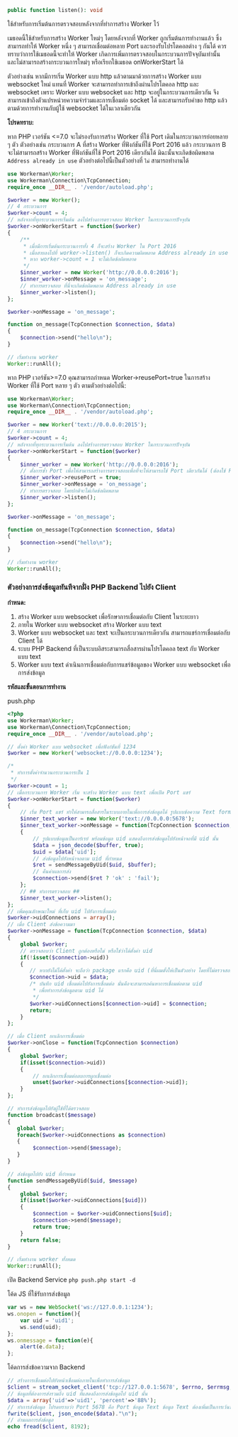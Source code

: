 ```php
public function listen(): void
```
ใช้สำหรับการเริ่มต้นการตรวจสอบหลังจากที่ทำการสร้าง Worker ไว้

เมธอดนี้ใช้สำหรับการสร้าง Worker ใหม่ๆ โดยหลังจากที่ Worker ถูกเริ่มต้นการทำงานแล้ว ซึ่งสามารถทำให้ Worker หนึ่ง ๆ สามารถเชื่อมต่อหลาย Port และรองรับโปรโตคอลต่าง ๆ กันได้ ควรทราบว่าการใช้เมธอดนี้จะทำให้ Worker เกิดการเพิ่มการตรวจสอบในกระบวนการปัจจุบันเท่านั้น และไม่สามารถสร้างกระบวนการใหม่ๆ หรือเรียกใช้เมธอด onWorkerStart ได้

ตัวอย่างเช่น หากมีการเริ่ม Worker แบบ http แล้วตามมาด้วยการสร้าง Worker แบบ websocket ใหม่ แทนที่ Worker จะสามารถทำการเข้าถึงผ่านโปรโตคอล http และ websocket เพราะ Worker แบบ websocket และ http จะอยู่ในกระบวนการเดียวกัน จึงสามารถเข้าถึงตัวแปรหน่วยความจำร่วมและการเชื่อมต่อ socket ได้ และสามารถรับคำขอ http แล้วตามด้วยการทำงานกับผู้ใช้ websocket ได้ในเวลาเดียวกัน

**โปรดทราบ:**

หาก PHP เวอร์ชัน <=7.0 จะไม่รองรับการสร้าง Worker ที่ใช้ Port เดิมในกระบวนการย่อยหลาย ๆ ตัว ตัวอย่างเช่น กระบวนการ A ที่สร้าง Worker ที่ฟังก์ชันที่ใช้ Port 2016 แล้ว กระบวนการ B จะไม่สามารถสร้าง Worker ที่ฟังก์ชันที่ใช้ Port 2016 เดียวกันได้ มิฉะนั้นจะเกิดข้อผิดพลาด ```Address already in use``` ตัวอย่างต่อไปนี้เป็นตัวอย่างที่ ```ไม่``` สามารถทำงานได้

```php
use Workerman\Worker;
use Workerman\Connection\TcpConnection;
require_once __DIR__ . '/vendor/autoload.php';

$worker = new Worker();
// 4 กระบวนการ
$worker->count = 4;
// หลังจากที่ทุกระบวนการเริ่มต้น ลงไปสร้างการตรวจสอบ Worker ในกระบวนการปัจจุบัน
$worker->onWorkerStart = function($worker)
{
    /**
     * เมื่อมีการเริ่มต้นกระบวนการทั้ง 4 ก็จะสร้าง Worker ใน Port 2016
     * เมื่อสายลงไปที่ worker->listen() ก็จะเกิดความผิดพลาด Address already in use
     * หาก worker->count = 1 จะไม่เกิดข้อผิดพลาด
     */
    $inner_worker = new Worker('http://0.0.0.0:2016');
    $inner_worker->onMessage = 'on_message';
    // ทำการตรวจสอบ ที่นี่จะเกิดข้อผิดพลาด Address already in use
    $inner_worker->listen();
};

$worker->onMessage = 'on_message';

function on_message(TcpConnection $connection, $data)
{
    $connection->send("hello\n");
}

// เริ่มทำงาน worker
Worker::runAll();
```

หาก PHP เวอร์ชัน>=7.0 คุณสามารถกำหนด Worker->reusePort=true ในการสร้าง Worker ที่ใช้ Port หลาย ๆ ตัว ตามตัวอย่างต่อไปนี้:

```php
use Workerman\Worker;
use Workerman\Connection\TcpConnection;
require_once __DIR__ . '/vendor/autoload.php';

$worker = new Worker('text://0.0.0.0:2015');
// 4 กระบวนการ
$worker->count = 4;
// หลังจากที่ทุกระบวนการเริ่มต้น ลงไปสร้างการตรวจสอบ Worker ในกระบวนการปัจจุบัน
$worker->onWorkerStart = function($worker)
{
    $inner_worker = new Worker('http://0.0.0.0:2016');
    // ตั้งการซ้ำ Port เพื่อให้สามารถสร้างการตรวจสอบเพื่อที่จะให้สามารถใช้ Port เดียวกันได้ (ต้องใช้ PHP>=7.0)
    $inner_worker->reusePort = true;
    $inner_worker->onMessage = 'on_message';
    // ทำการตรวจสอบ โดยปกติจะไม่เกิดข้อผิดพลาด
    $inner_worker->listen();
};

$worker->onMessage = 'on_message';

function on_message(TcpConnection $connection, $data)
{
    $connection->send("hello\n");
}

// เริ่มทำงาน worker
Worker::runAll();
```

### ตัวอย่างการส่งข้อมูลทันทีจากฝั่ง PHP Backend ไปยัง Client

**กำหนด:**

1. สร้าง Worker แบบ websocket เพื่อรักษาการเชื่อมต่อกับ Client ในระยะยาว
2. ภายใน Worker แบบ websocket สร้าง Worker แบบ text
3. Worker แบบ websocket และ text จะเป็นกระบวนการเดียวกัน สามารถแชร์การเชื่อมต่อกับ Client ได้
4. ระบบ PHP Backend ที่เป็นระบบอิสระสามารถสื่อสารผ่านโปรโตคอล text กับ Worker แบบ text
5. Worker แบบ text ดำเนินการเชื่อมต่อกับการแชร์ข้อมูลของ Worker แบบ websocket เพื่อการส่งข้อมูล

**รหัสและขั้นตอนการทำงาน**

push.php

```php
<?php
use Workerman\Worker;
use Workerman\Connection\TcpConnection;
require_once __DIR__ . '/vendor/autoload.php';

// ตั้งค่า Worker แบบ websocket เพื่อฟังก์ชันที่ 1234
$worker = new Worker('websocket://0.0.0.0:1234');

/*
 * ทำการตั้งค่าจำนวนกระบวนการเป็น 1
 */
$worker->count = 1;
// เมื่อกระบวนการ Worker เริ่ม จะสร้าง Worker แบบ text เพื่อเปิด Port แชร์
$worker->onWorkerStart = function($worker)
{
    // เริ่ม Port แชร์ ทำให้สามารถสื่อสารในระบบภายในเพื่อการส่งข้อมูลได้ รูปแบบข้อความ Text format รวมถึงตัวคั่นบรรทัด
    $inner_text_worker = new Worker('text://0.0.0.0:5678');
    $inner_text_worker->onMessage = function(TcpConnection $connection, $buffer)
    {
        // รูปแบบข้อมูลเป็นอาร์เรย์ พร้อมข้อมูล uid แสดงถึงการส่งข้อมูลไปยังหน้าจอที่มี uid นั้น
        $data = json_decode($buffer, true);
        $uid = $data['uid'];
        // ส่งข้อมูลไปยังหน้าจอตาม uid ที่กำหนด
        $ret = sendMessageByUid($uid, $buffer);
        // คืนค่าผลการส่ง
        $connection->send($ret ? 'ok' : 'fail');
    };
    // ## ทำการตรวจสอบ ##
    $inner_text_worker->listen();
};
// เพิ่มคุณลักษณะใหม่ ที่เก็บ uid ไปยังการเชื่อมต่อ
$worker->uidConnections = array();
// เมื่อ Client ส่งข้อความมา
$worker->onMessage = function(TcpConnection $connection, $data)
{
    global $worker;
    // ตรวจสอบว่า Client ถูกต้องหรือไม่ หรือใช่ว่าได้ตั้งค่า uid
    if(!isset($connection->uid))
    {
       // หากยังไม่ได้ตั้งค่า จะถือว่า package แรกคือ uid (ที่นี่ผมตั้งให้เป็นตัวอย่าง โดยที่ไม่ตรวจสอบอะไรเลย)
       $connection->uid = $data;
       /* บันทึก uid เชื่อมต่อไปยังการเชื่อมต่อ นั่นคือจะสามารถค้นหาการเชื่อมต่อตาม uid
        * เพื่อทำการส่่งข้อมูลตาม uid ได้
        */
       $worker->uidConnections[$connection->uid] = $connection;
       return;
    }
};

// เมื่อ Client ยกเลิกการเชื่อมต่อ
$worker->onClose = function(TcpConnection $connection)
{
    global $worker;
    if(isset($connection->uid))
    {
        // ยกเลิกการเชื่อมต่อลบการผูกเชื่อมต่อ
        unset($worker->uidConnections[$connection->uid]);
    }
};

// ทำการส่งข้อมูลไปยังผู้ใช้ที่ได้ตรวจสอบ
function broadcast($message)
{
   global $worker;
   foreach($worker->uidConnections as $connection)
   {
        $connection->send($message);
   }
}

// ส่งข้อมูลไปยัง uid ที่กำหนด
function sendMessageByUid($uid, $message)
{
    global $worker;
    if(isset($worker->uidConnections[$uid]))
    {
        $connection = $worker->uidConnections[$uid];
        $connection->send($message);
        return true;
    }
    return false;
}

// เริ่มทำงาน worker ทั้งหมด
Worker::runAll();
```

เปิด Backend Service
 ```php push.php start -d```

โค้ด JS ที่ใช้รับการส่งข้อมูล
```javascript
var ws = new WebSocket('ws://127.0.0.1:1234');
ws.onopen = function(){
    var uid = 'uid1';
    ws.send(uid);
};
ws.onmessage = function(e){
    alert(e.data);
};
```

โค้ดการส่งข้อความจาก Backend
```php
// สร้างการเชื่อมต่อไปยังหน้าเชื่อมต่อภายในเพื่อทำการส่่งข้อมูล
$client = stream_socket_client('tcp://127.0.0.1:5678', $errno, $errmsg, 1);
// ข้อมูลที่ต้องการส่งรวมถึง uid ที่แสดงถึงการส่งข้อมูลไป uid นั้น
$data = array('uid'=>'uid1', 'percent'=>'88%');
// ทำการส่งข้อมูล โปรดทราบว่า Port 5678 คือ Port ข้อมูล Text ข้อมูล Text ต้องเพิ่มเป็นการเว้นบรรทัด
fwrite($client, json_encode($data)."\n");
// อ่านผลการส่่งข้อมูล
echo fread($client, 8192);
```
